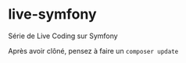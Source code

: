 # live-symfony
Série de Live Coding sur Symfony

Après avoir clôné, pensez à faire un `composer update`
